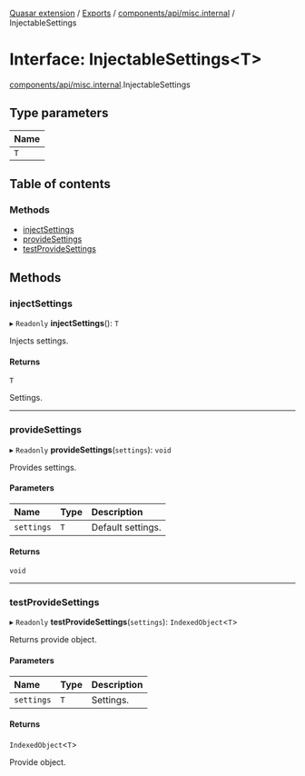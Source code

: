 [Quasar extension](../index.md) / [Exports](../modules.md) / [components/api/misc.internal](../modules/components_api_misc_internal.md) / InjectableSettings

# Interface: InjectableSettings<T\>

[components/api/misc.internal](../modules/components_api_misc_internal.md).InjectableSettings

## Type parameters

| Name |
| :------ |
| `T` |

## Table of contents

### Methods

- [injectSettings](components_api_misc_internal.InjectableSettings.md#injectsettings)
- [provideSettings](components_api_misc_internal.InjectableSettings.md#providesettings)
- [testProvideSettings](components_api_misc_internal.InjectableSettings.md#testprovidesettings)

## Methods

### injectSettings

▸ `Readonly` **injectSettings**(): `T`

Injects settings.

#### Returns

`T`

Settings.

___

### provideSettings

▸ `Readonly` **provideSettings**(`settings`): `void`

Provides settings.

#### Parameters

| Name | Type | Description |
| :------ | :------ | :------ |
| `settings` | `T` | Default settings. |

#### Returns

`void`

___

### testProvideSettings

▸ `Readonly` **testProvideSettings**(`settings`): `IndexedObject`<`T`\>

Returns provide object.

#### Parameters

| Name | Type | Description |
| :------ | :------ | :------ |
| `settings` | `T` | Settings. |

#### Returns

`IndexedObject`<`T`\>

Provide object.
